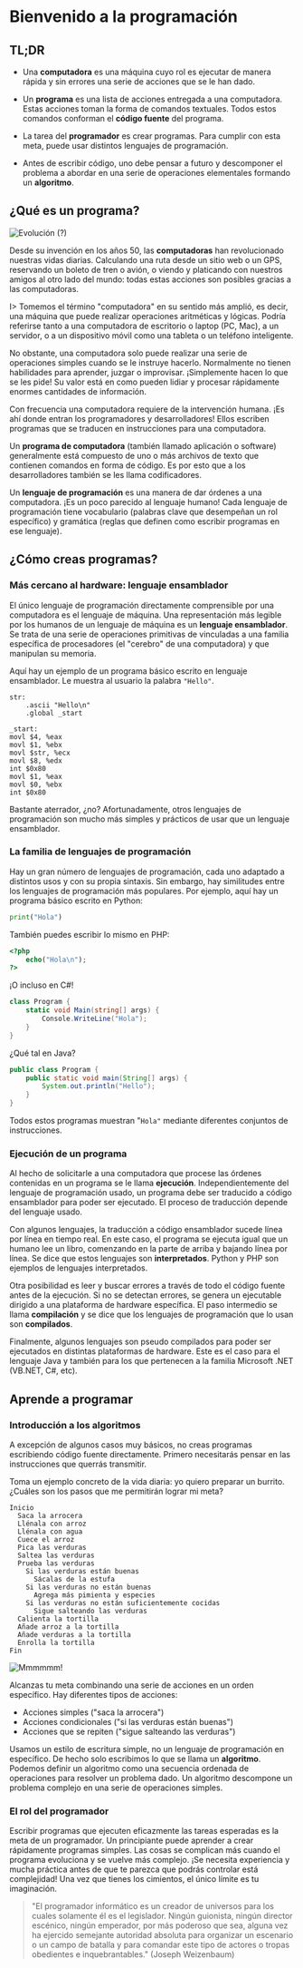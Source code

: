 # Bienvenido a la programación

## TL;DR

* Una **computadora** es una máquina cuyo rol es ejecutar de manera rápida y sin errores una serie de acciones que se le han dado.

* Un **programa** es una lista de acciones entregada a una computadora. Estas acciones toman la forma de comandos textuales. Todos estos comandos conforman el **código fuente** del programa.

* La tarea del **programador** es crear programas. Para cumplir con esta meta, puede usar distintos lenguajes de programación.

* Antes de escribir código, uno debe pensar a futuro y descomponer el problema a abordar en una serie de operaciones elementales formando un **algoritmo**.

## ¿Qué es un programa?

![Evolución (?)](images/intro02-01.jpg)

Desde su invención en los años 50, las **computadoras** han revolucionado nuestras vidas diarias. Calculando una ruta desde un sitio web o un GPS, reservando un boleto de tren o avión, o viendo y platicando con nuestros amigos al otro lado del mundo: todas estas acciones son posibles gracias a las computadoras.

I> Tomemos el término "computadora" en su sentido más amplió, es decir, una máquina que puede realizar operaciones aritméticas y lógicas. Podría referirse tanto a una computadora de escritorio o laptop (PC, Mac), a un servidor, o a un dispositivo móvil como una tableta o un teléfono inteligente.

No obstante, una computadora solo puede realizar una serie de operaciones simples cuando se le instruye hacerlo. Normalmente no tienen habilidades para aprender, juzgar o improvisar. ¡Simplemente hacen lo que se les pide! Su valor está en como pueden lidiar y procesar rápidamente enormes cantidades de información.

Con frecuencia una computadora requiere de la intervención humana. ¡Es ahí donde entran los programadores y desarrolladores! Ellos escriben programas que se traducen en instrucciones para una computadora.

Un **programa de computadora** (también llamado aplicación o software) generalmente está compuesto de uno o más archivos de texto que contienen comandos en forma de código. Es por esto que a los desarrolladores también se les llama codificadores.

Un **lenguaje de programación** es una manera de dar órdenes a una computadora. ¡Es un poco parecido al lenguaje humano! Cada lenguaje de programación tiene vocabulario (palabras clave que desempeñan un rol específico) y gramática (reglas que definen como escribir programas en ese lenguaje).

## ¿Cómo creas programas?

### Más cercano al hardware: lenguaje ensamblador

El único lenguaje de programación directamente comprensible por una computadora es el lenguaje de máquina. Una representación más legible por los humanos de un lenguaje de máquina es un **lenguaje ensamblador**. Se trata de una serie de operaciones primitivas de vinculadas a una familia específica de procesadores (el "cerebro" de una computadora) y que manipulan su memoria.

Aquí hay un ejemplo de un programa básico escrito en lenguaje ensamblador. Le muestra al usuario la palabra `"Hello"`.

```assembly
str:
    .ascii "Hello\n"
    .global _start

_start:
movl $4, %eax
movl $1, %ebx
movl $str, %ecx
movl $8, %edx
int $0x80
movl $1, %eax
movl $0, %ebx
int $0x80
```

Bastante aterrador, ¿no? Afortunadamente, otros lenguajes de programación son mucho más simples y prácticos de usar que un lenguaje ensamblador.

### La familia de lenguajes de programación

Hay un gran número de lenguajes de programación, cada uno adaptado a distintos usos y con su propia sintaxis. Sin embargo, hay similitudes entre los lenguajes de programación más populares. Por ejemplo, aquí hay un programa básico escrito en Python:


```python
print("Hola")
```

También puedes escribir lo mismo en PHP:

```php
<?php
    echo("Hola\n");
?>
```

¡O incluso en C#!

```csharp
class Program {
    static void Main(string[] args) {
        Console.WriteLine("Hola");
    }
}
```

¿Qué tal en Java?

```java
public class Program {
    public static void main(String[] args) {
        System.out.println("Hello");
    }
}
```

Todos estos programas muestran "`Hola"` mediante diferentes conjuntos de instrucciones.

### Ejecución de un programa 

Al hecho de solicitarle a una computadora que procese las órdenes contenidas en un programa se le llama **ejecución**. Independientemente del lenguaje de programación usado, un programa debe ser traducido a código ensamblador para poder ser ejecutado. El proceso de traducción depende del lenguaje usado.


Con algunos lenguajes, la traducción a código ensamblador sucede línea por línea en tiempo real. En este caso, el programa se ejecuta igual que un humano lee un libro, comenzando en la parte de arriba y bajando línea por línea. Se dice que estos lenguajes son **interpretados**. Python y PHP son ejemplos de lenguajes interpretados.

Otra posibilidad es leer y buscar errores a través de todo el código fuente antes de la ejecución. Si no se detectan errores, se genera un ejecutable dirigido a una plataforma de hardware específica. El paso intermedio se llama **compilación** y se dice que los lenguajes de programación que lo usan son **compilados**.

Finalmente, algunos lenguajes son pseudo compilados para poder ser ejecutados en distintas plataformas de hardware. Este es el caso para el lenguaje Java y también para los que pertenecen a la familia Microsoft .NET (VB.NET, C#, etc).

## Aprende a programar

### Introducción a los algoritmos

A excepción de algunos casos muy básicos, no creas programas escribiendo código fuente directamente. Primero necesitarás pensar en las instrucciones que querrás transmitir.

Toma un ejemplo concreto de la vida diaria: yo quiero preparar un burrito. ¿Cuáles son los pasos que me permitirán lograr mi meta?

```text
Inicio
  Saca la arrocera
  Llénala con arroz
  Llénala con agua
  Cuece el arroz
  Pica las verduras
  Saltea las verduras
  Prueba las verduras
    Si las verduras están buenas
      Sácalas de la estufa
    Si las verduras no están buenas
      Agrega más pimienta y especies
    Si las verduras no están suficientemente cocidas
      Sigue salteando las verduras
  Calienta la tortilla
  Añade arroz a la tortilla
  Añade verduras a la tortilla
  Enrolla la tortilla
Fin
```

![Mmmmmm!](images/intro02-02.jpg)

Alcanzas tu meta combinando una serie de acciones en un orden específico. Hay diferentes tipos de acciones:

* Acciones simples ("saca la arrocera")
* Acciones condicionales ("si las verduras están buenas") 
* Acciones que se repiten ("sigue salteando las verduras")

Usamos un estilo de escritura simple, no un lenguaje de programación en específico. De hecho solo escribimos lo que se llama un **algoritmo**. Podemos definir un algoritmo como una secuencia ordenada de operaciones para resolver un problema dado. Un algoritmo descompone un problema complejo en una serie de operaciones simples.

### El rol del programador

Escribir programas que ejecuten eficazmente las tareas esperadas es la meta de un programador. Un principiante puede aprender a crear rápidamente programas simples. Las cosas se complican más cuando el programa evoluciona y se vuelve más complejo. ¡Se necesita experiencia y mucha práctica antes de que te parezca que podrás controlar está complejidad! Una vez que tienes los cimientos, el único límite es tu imaginación.

> "El programador informático es un creador de universos para los cuales solamente él es el legislador. Ningún guionista, ningún director escénico, ningún emperador, por más poderoso que sea, alguna vez ha ejercido semejante autoridad absoluta para organizar un escenario o un campo de batalla y para comandar este tipo de actores o tropas obedientes e inquebrantables." (Joseph Weizenbaum)